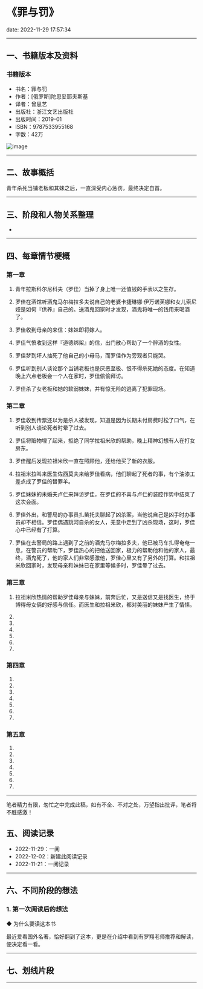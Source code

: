 # 《罪与罚》
date: 2022-11-29 17:57:34

---


## 一、书籍版本及资料

### 书籍版本

- 书名：罪与罚
- 作者：[俄罗斯]陀思妥耶夫斯基
- 译者：曾思艺
- 出版社：浙江文艺出版社
- 出版时间：2019-01
- ISBN：9787533955168
- 字数：42万

![image](https://s1.ax1x.com/2022/12/07/zchBOx.png)

---

## 二、故事概括

青年杀死当铺老板和其妹之后，一直深受内心惩罚，最终决定自首。

---

## 三、阶段和人物关系整理

-


---

## 四、每章情节梗概

### 第一章

1. 青年拉斯科尔尼科夫（罗佳）当掉了身上唯一还值钱的手表以之生存。

2. 罗佳在酒馆听酒鬼马尔梅拉多夫说自己的老婆卡捷琳娜·伊万诺芙娜和女儿索尼娅是如何『供养』自己的。送酒鬼回家时才发现，酒鬼将唯一的钱用来喝酒了。

3. 罗佳收到母亲的来信：妹妹即将嫁人。

4. 罗佳气愤收到这样『道德绑架』的信，出门散心帮助了一个醉酒的女性。

5. 罗佳梦到坏人抽死了他自己的小母马，而罗佳作为旁观者只能哭。

6. 罗佳听到别人谈论那个当铺老板也是厌恶至极、恨不得杀死她的态度。在知道晚上六点老板会一个人在家时，罗佳偷偷拜访。

7. 罗佳杀了女老板和她的软弱妹妹，并有惊无险的逃离了犯罪现场。

### 第二章

1. 罗佳收到传票还以为是杀人被发现，知道是因为长期未付房费时松了口气，在听到别人谈论死者时晕了过去。

2. 罗佳将赃物埋了起来，拒绝了同学拉祖米欣的帮助，晚上精神幻想有人在打女房东。

3. 罗佳醒后发现拉祖米欣一直在照顾他，还给他买了新的衣服。

4. 拉祖米拉叫来医生佐西莫夫来给罗佳看病，他们聊起了死者的事，有个油漆工差点成了罗佳的替罪羊。

5. 罗佳妹妹的未婚夫卢仁来拜访罗佳，在罗佳的不喜与卢仁的装腔作势中结束了这次会面。

6. 罗佳外出，和警局的办事员扎苗托夫聊起了凶杀案，当他说自己是凶手时办事员却不相信。罗佳偶遇跳河自杀的女人，无意中走到了凶杀现场，这时，罗佳心中已经有了打算。

7. 罗佳在去警局的路上遇到了之前的酒鬼马尔梅拉多夫，他已被马车扎得奄奄一息，在警员的帮助下，罗佳热心的把他送回家，极力的帮助他和他的家人，最终，酒鬼死了，他的家人们非常感激他，罗佳心里又有了另外的打算。和拉祖米欣回家时，发现母亲和妹妹已在家里等候多时，罗佳晕了过去。

### 第三章

1. 拉祖米欣热情的帮助罗佳母亲与妹妹，前奔后忙，又是送信又是找医生，终于博得母女俩的好感与信任。而医生和拉祖米欣，都对美丽的妹妹产生了情愫。

2. 

3. 

4. 

5. 

6. 

7. 

### 第四章
1. 
2. 
3. 
4. 
5. 
6. 
7. 

### 第五章
1. 
2. 
3. 
4. 
5. 
6. 
7. 

---

笔者精力有限，匆忙之中完成此稿，如有不全、不对之处，万望指出批评，笔者将不胜感激！


## 五、阅读记录

- 2022-11-29：一阅
- 2022-12-02：新建此阅读记录
- 2022-11-21：一阅记录

---


## 六、不同阶段的想法

### 1. 第一次阅读后的想法


◆  为什么要读这本书

最近爱看国外名著，恰好翻到了这本，更是在介绍中看到有罗翔老师推荐和解读，便决定看一看。



---

## 七、划线片段



---
